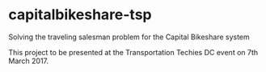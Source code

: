 # capitalbikeshare-tsp

Solving the traveling salesman problem for the Capital Bikeshare system

This project to be presented at the Transportation Techies DC event on 7th March 2017.
